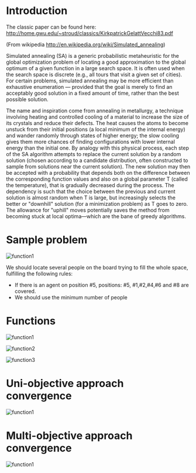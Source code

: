 # Introduction

The classic paper can be found here: http://home.gwu.edu/~stroud/classics/KirkpatrickGelattVecchi83.pdf

(From wikipedia http://en.wikipedia.org/wiki/Simulated_annealing)

Simulated annealing (SA) is a generic probabilistic metaheuristic for the global optimization problem of locating a good approximation to the global optimum of a given function in a large search space. It is often used when the search space is discrete (e.g., all tours that visit a given set of cities). For certain problems, simulated annealing may be more efficient than exhaustive enumeration — provided that the goal is merely to find an acceptably good solution in a fixed amount of time, rather than the best possible solution.

The name and inspiration come from annealing in metallurgy, a technique involving heating and controlled cooling of a material to increase the size of its crystals and reduce their defects. The heat causes the atoms to become unstuck from their initial positions (a local minimum of the internal energy) and wander randomly through states of higher energy; the slow cooling gives them more chances of finding configurations with lower internal energy than the initial one.
By analogy with this physical process, each step of the SA algorithm attempts to replace the current solution by a random solution (chosen according to a candidate distribution, often constructed to sample from solutions near the current solution). The new solution may then be accepted with a probability that depends both on the difference between the corresponding function values and also on a global parameter T (called the temperature), that is gradually decreased during the process. The dependency is such that the choice between the previous and current solution is almost random when T is large, but increasingly selects the better or "downhill" solution (for a minimization problem) as T goes to zero. The allowance for "uphill" moves potentially saves the method from becoming stuck at local optima—which are the bane of greedy algorithms.

# Sample problem

![function1](https://raw.github.com/rmaestre/Multi-Objective-Simulated-Annealing/master/img/districts.png)

We should locate several people on the board trying to fill the whole space, fulfilling the following rules:

* If there is an agent on position #5, positions: #5, #1,#2,#4,#6 and #8 are covered.
* We should use the minimum number of people

# Functions

![function1](https://raw.github.com/rmaestre/Multi-Objective-Simulated-Annealing/master/img/function1.png)

![function2](https://raw.github.com/rmaestre/Multi-Objective-Simulated-Annealing/master/img/function2.png)

![function3](https://raw.github.com/rmaestre/Multi-Objective-Simulated-Annealing/master/img/function3.png)

# Uni-objective approach convergence

![function1](https://raw.github.com/rmaestre/Multi-Objective-Simulated-Annealing/master/img/convergence_uni.png)

# Multi-objective approach convergence

![function1](https://raw.github.com/rmaestre/Multi-Objective-Simulated-Annealing/master/img/convergence_multi.png)